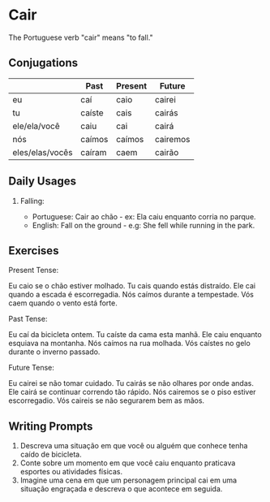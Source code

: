 # Cair

The Portuguese verb "cair" means "to fall."

## Conjugations

|                 | Past   | Present | Future   |
| --------------- | ------ | ------- | -------- |
| eu              | caí    | caio    | cairei   |
| tu              | caíste | cais    | cairás   |
| ele/ela/você    | caiu   | cai     | cairá    |
| nós             | caímos | caímos  | cairemos |
| eles/elas/vocês | caíram | caem    | cairão   |

## Daily Usages

1. Falling:

   - Portuguese: Cair ao chão - ex: Ela caiu enquanto corria no parque.
   - English: Fall on the ground - e.g: She fell while running in the park.

## Exercises

Present Tense:

Eu caio se o chão estiver molhado.
Tu cais quando estás distraído.
Ele cai quando a escada é escorregadia.
Nós caímos durante a tempestade.
Vós caem quando o vento está forte.

Past Tense:

Eu caí da bicicleta ontem.
Tu caíste da cama esta manhã.
Ele caiu enquanto esquiava na montanha.
Nós caímos na rua molhada.
Vós caístes no gelo durante o inverno passado.

Future Tense:

Eu cairei se não tomar cuidado.
Tu cairás se não olhares por onde andas.
Ele cairá se continuar correndo tão rápido.
Nós cairemos se o piso estiver escorregadio.
Vós caireis se não segurarem bem as mãos.

## Writing Prompts

1. Descreva uma situação em que você ou alguém que conhece tenha caído de bicicleta.
2. Conte sobre um momento em que você caiu enquanto praticava esportes ou atividades físicas.
3. Imagine uma cena em que um personagem principal cai em uma situação engraçada e descreva o que acontece em seguida.
